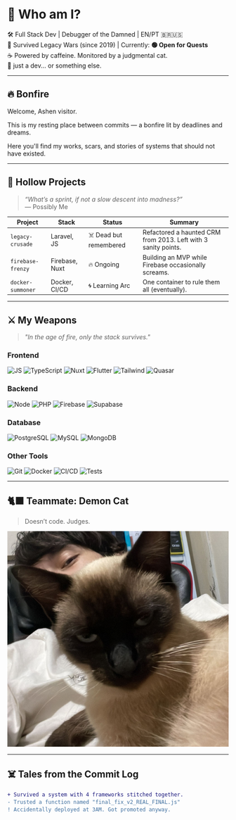 # 🧐 Who am I?

🛠️ Full Stack Dev | Debugger of the Damned | EN/PT 🇧🇷🇺🇸  
📍 Survived Legacy Wars (since 2019) | Currently: **🟢 Open for Quests**  
☕ Powered by caffeine. Monitored by a judgmental cat.  
👾 just a dev... or something else.

---

## 🔥 Bonfire

Welcome, Ashen visitor.

This is my resting place between commits — a bonfire lit by deadlines and dreams.

Here you'll find my works, scars, and stories of systems that should not have existed.

---

## 🧱 Hollow Projects

> _“What’s a sprint, if not a slow descent into madness?”_  
> — Possibly Me

| Project | Stack | Status | Summary |
|--------|-------|--------|---------|
| `legacy-crusade` | Laravel, JS | ☠️ Dead but remembered | Refactored a haunted CRM from 2013. Left with 3 sanity points. |
| `firebase-frenzy` | Firebase, Nuxt | 🔥 Ongoing | Building an MVP while Firebase occasionally screams. |
| `docker-summoner` | Docker, CI/CD | 🌀 Learning Arc | One container to rule them all (eventually). |

<!-- Adicione os projetos reais depois com badges ou links -->

---

## ⚔️ My Weapons

> _"In the age of fire, only the stack survives."_

### Frontend
![JS](https://img.shields.io/badge/JavaScript-F7DF1E?style=flat&logo=javascript&logoColor=black)
![TypeScript](https://img.shields.io/badge/TypeScript-3178C6?style=flat&logo=typescript&logoColor=white)
![Nuxt](https://img.shields.io/badge/Nuxt-00DC82?style=flat&logo=nuxtdotjs)
![Flutter](https://img.shields.io/badge/Flutter-02569B?style=flat&logo=flutter&logoColor=white)
![Tailwind](https://img.shields.io/badge/Tailwind-38B2AC?style=flat&logo=tailwindcss)
![Quasar](https://img.shields.io/badge/Quasar-027BE3?style=flat&logo=quasar)
<!-- Adicione os que for estudar com 'soon' style -->

### Backend
![Node](https://img.shields.io/badge/Node.js-339933?style=flat&logo=nodedotjs)
![PHP](https://img.shields.io/badge/PHP-777BB4?style=flat&logo=php)
![Firebase](https://img.shields.io/badge/Firebase-FFCA28?style=flat&logo=firebase)
![Supabase](https://img.shields.io/badge/Supabase-3ECF8E?style=flat&logo=supabase)

### Database
![PostgreSQL](https://img.shields.io/badge/PostgreSQL-4169E1?style=flat&logo=postgresql)
![MySQL](https://img.shields.io/badge/MySQL-4479A1?style=flat&logo=mysql)
![MongoDB](https://img.shields.io/badge/MongoDB-47A248?style=flat&logo=mongodb)

### Other Tools
![Git](https://img.shields.io/badge/Git-F05032?style=flat&logo=git)
![Docker](https://img.shields.io/badge/Docker-2496ED?style=flat&logo=docker)
![CI/CD](https://img.shields.io/badge/CI/CD-Learning-informational)
![Tests](https://img.shields.io/badge/Testing-Surviving-informational)

---

## 🐈‍⬛ Teammate: Demon Cat

> Doesn’t code. Judges.

![demonic-cat](./images/demonic_cat.jpeg)  

---

## ☠️ Tales from the Commit Log

```diff
+ Survived a system with 4 frameworks stitched together.
- Trusted a function named "final_fix_v2_REAL_FINAL.js"
! Accidentally deployed at 3AM. Got promoted anyway.
```

<!--
**SergioCFilho/SergioCFilho** is a ✨ _special_ ✨ repository because its `README.md` (this file) appears on your GitHub profile.

Here are some ideas to get you started:

- 🔭 I’m currently working on ...
- 🌱 I’m currently learning ...
- 👯 I’m looking to collaborate on ...
- 🤔 I’m looking for help with ...
- 💬 Ask me about ...
- 📫 How to reach me: ...
- 😄 Pronouns: ...
- ⚡ Fun fact: ...
-->

